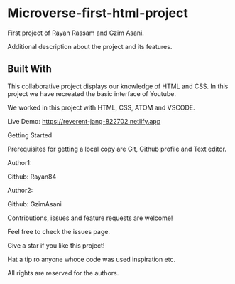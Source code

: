 # Microverse-first-html-project
First project of Rayan Rassam and Gzim Asani.

Additional description about the project and its features.

## Built With

This collaborative project displays our knowledge of HTML and CSS. In this project we have recreated the basic interface of Youtube.

We worked in this project with HTML, CSS, ATOM and VSCODE.

Live Demo: https://reverent-jang-822702.netlify.app

Getting Started

Prerequisites for getting a local copy are Git, Github profile and Text editor.

Author1:

Github: Rayan84

Author2:

Github: GzimAsani

Contributions, issues and feature requests are welcome!

Feel free to check the issues page.

Give a star if you like this project!

Hat a tip ro anyone whoce code was used inspiration etc.

All rights are reserved for the authors.
